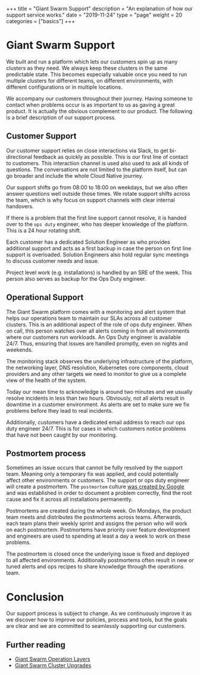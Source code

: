 +++
title = "Giant Swarm Support"
description = "An explanation of how our support service works."
date = "2019-11-24"
type = "page"
weight = 20
categories = ["basics"]
+++

# Giant Swarm Support

We built and run a platform which lets our customers spin up as many clusters as they need. We always keep these clusters in the same predictable state. This becomes especially valuable once you need to run multiple clusters for different teams, on different environments, with different configurations or in multiple locations.

We accompany our customers throughout their journey. Having someone to contact when problems occur is as important to us as gaving a great product. It is actually the obvious complement to our product. The following is a brief description of our support process.

## Customer Support

Our customer support relies on close interactions via Slack, to get bi-directional feedback as quickly as possible. This is our first line of contact to customers. This interaction channel is used also used to ask all kinds of questions. The conversations are not limited to the platform itself, but can go broader and include the whole Cloud Native journey.

Our support shifts go from 08:00 to 18:00 on weekdays, but we also often answer questions well outside those times. We rotate support shifts across the team, which is why focus on support channels with clear internal handovers.

If there is a problem that the first line support cannot resolve, it is handed over to the `ops duty` engineer, who has deeper knowledge of the platform. This is a 24 hour rotating shift.

Each customer has a dedicated Solution Engineer as who provides additional support and acts as a first backup in case the person on first line support is overloaded. Solution Engineers also hold regular sync meetings to discuss customer needs and issue.

Project level work (e.g. installations) is handled by an SRE of the week. This person also serves as backup for the Ops Duty engineer. 

## Operational Support

The Giant Swarm platform comes with a monitoring and alert system that helps our operations team to maintain our SLAs across all customer clusters. This is an additional aspect of the role of ops duty engineer. When on call, this person watches over all alerts coming in from all environments where our customers run workloads. An Ops Duty engineer is available 24/7. Thus, ensuring that issues are handled promptly, even on nights and weekends.

The monitoring stack observes the underlying infrastructure of the platform, the networking layer, DNS resolution, Kubernetes core components, cloud providers and any other targets we need to monitor to give us a complete view of the health of the system.

Today our mean time to acknowledge is around two minutes and we usually resolve incidents in less than two hours. Obviously, not all alerts result in downtime in a customer environment. As alerts are set to make sure we fix problems before they lead to real incidents.

Additionally, customers have a dedicated email address to reach our ops duty engineer 24/7.  This is for cases in which customers notice problems that have not been caught by our monitoring.

## Postmortem process

Sometimes an issue occurs that cannot be fully resolved by the support team. Meaning only a temporary fix was applied, and could potentially affect other environments or customers. The support or ops duty engineer will create a postmortem. The `postmortem` culture [was created by Google](https://landing.google.com/sre/sre-book/chapters/postmortem-culture/) and was established in order to document a problem correctly, find the root cause and fix it across all installations permanently.

Postmortems are created during the whole week. On Mondays, the product team meets and distributes the postmortems across teams. Afterwards, each team plans their weekly sprint and assigns the person who will work on each postmortem. Postmortems have priority over feature development and engineers are used to spending at least a day a week to work on these problems.

The postmortem is closed once the underlying issue is fixed and deployed to all affected environments. Additionally postmortems often result in new or tuned alerts and ops recipes to share knowledge through the operations team.

# Conclusion

Our support process is subject to change. As we continuously improve it as we discover how to improve our policies, process and tools, but the goals are clear and we are committed to seamlessly supporting our customers.

## Further reading

- [Giant Swarm Operation Layers](https://docs.giantswarm.io/basics/giant-swarm-operational-layers/)
- [Giant Swarm Cluster Upgrades](https://docs.giantswarm.io/reference/cluster-upgrades/)
